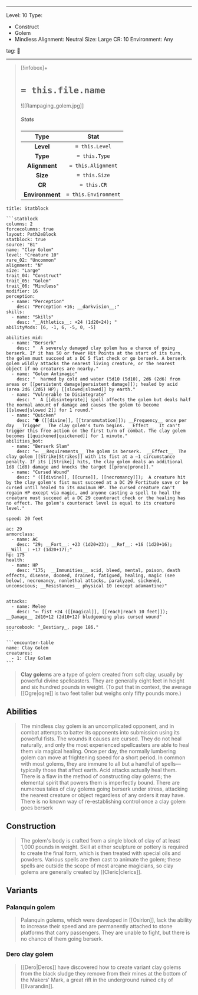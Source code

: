 
---


Level: 10
Type:
- Construct
- Golem
- Mindless
Alignment: Neutral
Size: Large
CR: 10
Environment: Any


tag: 👹

---

> [!infobox]+
> #  `= this.file.name`
> ![[Rampaging_golem.jpg]]
> ##### Stats
> Type | Stat |
> :---:|:---:|
> **Level** | `= this.Level` |
> **Type** | `= this.Type` |
> **Alignment** | `= this.Alignment` |
> **Size** | `= this.Size` |
> **CR** | `= this.CR` |
> **Environment** | `= this.Environment` |




````ad-info
title: Statblock

```statblock
columns: 2
forcecolumns: true
layout: Path2eBlock
statblock: true
source: "B1"
name: "Clay Golem"
level: "Creature 10"
rare_02: "Uncommon"
alignment: "N"
size: "Large"
trait_04: "Construct"
trait_05: "Golem"
trait_06: "Mindless"
modifier: 16
perception:
  - name: "Perception"
    desc: "Perception +16; __darkvision__;"
skills:
  - name: "Skills"
    desc: "__Athletics__: +24 (1d20+24); "
abilityMods: [6, -1, 6, -5, 0, -5]

abilities_mid:
  - name: "Berserk"
    desc: "  A severely damaged clay golem has a chance of going berserk. If it has 50 or fewer Hit Points at the start of its turn, the golem must succeed at a DC 5 flat check or go berserk. A berserk golem wildly attacks the nearest living creature, or the nearest object if no creatures are nearby."
  - name: "Golem Antimagic"
    desc: "  harmed by cold and water (5d10 (5d10), 2d6 (2d6) from areas or [[persistent damage|persistent damage]]); healed by acid (area 2d6 (2d6) HP); [[slowed|slowed]] by earth."
  - name: "Vulnerable to Disintegrate"
    desc: "  A [[disintegrate]] spell affects the golem but deals half the normal amount of damage and causes the golem to become [[slowed|slowed 2]] for 1 round."
  - name: "Quicken"
    desc: "⭓ ([[divine]], [[transmutation]]); __Frequency__ once per day __Trigger__ The clay golem's turn begins. __Effect__  It can't trigger this free action on the first turn of combat. The clay golem becomes [[quickened|quickened]] for 1 minute."
abilities_bot:
  - name: "Berserk Slam"
    desc: "⬻ __Requirements__ The golem is berserk.  __Effect__  The clay golem [[Strike|Strikes]] with its fist at a –1 circumstance penalty. If its [[Strike]] hits, the clay golem deals an additional 1d8 (1d8) damage and knocks the target [[prone|prone]]."
  - name: "Cursed Wound"
    desc: " ([[divine]], [[curse]], [[necromancy]]);  A creature hit by the clay golem's fist must succeed at a DC 29 Fortitude save or be cursed until healed to its maximum HP. The cursed creature can't regain HP except via magic, and anyone casting a spell to heal the creature must succeed at a DC 29 counteract check or the healing has no effect. The golem's counteract level is equal to its creature level."

speed: 20 feet

ac: 29
armorclass:
  - name: AC
    desc: "29; __Fort__: +23 (1d20+23); __Ref__: +16 (1d20+16); __Will__: +17 (1d20+17);"
hp: 175
health:
  - name: HP
    desc: "175;  __Immunities__ acid, bleed, mental, poison, death effects, disease, doomed, drained, fatigued, healing, magic (see below), necromancy, nonlethal attacks, paralyzed, sickened, unconscious; __Resistances__ physical 10 (except adamantine)"


attacks:
  - name: Melee
    desc: "⬻ fist +24 ([[magical]], [[reach|reach 10 feet]]); __Damage__ 2d10+12 (2d10+12) bludgeoning plus cursed wound"

sourcebook: "_Bestiary_, page 186."
```

```encounter-table
name: Clay Golem
creatures:
  - 1: Clay Golem
```

````



> **Clay golems** are a type of golem created from soft clay, usually by powerful divine spellcasters. They are generally eight feet in height and six hundred pounds in weight. (To put that in context, the average [[Ogre|ogre]] is two feet taller but weighs only fifty pounds more.)



## Abilities

> The mindless clay golem is an uncomplicated opponent, and in combat attempts to batter its opponents into submission using its powerful fists. The wounds it causes are cursed. They do not heal naturally, and only the most experienced spellcasters are able to heal them via magical healing.
> Once per day, the normally lumbering golem can move at frightening speed for a short period.
> In common with most golems, they are immune to all but a handful of spells—typically those that affect earth. Acid attacks actually heal them.
> There is a flaw in the method of constructing clay golems; the elemental spirit that powers them is imperfectly bound. There are numerous tales of clay golems going berserk under stress, attacking the nearest creature or object regardless of any orders it may have. There is no known way of re-establishing control once a clay golem goes berserk


## Construction

> The golem's body is crafted from a single block of clay of at least 1,000 pounds in weight. Skill at either sculpture or pottery is required to create the final form, which is then treated with special oils and powders. Various spells are then cast to animate the golem; these spells are outside the scope of most arcane magicians, so clay golems are generally created by [[Cleric|clerics]].


## Variants


### Palanquin golem

> Palanquin golems, which were developed in [[Osirion]], lack the ability to increase their speed and are permanently attached to stone platforms that carry passengers. They are unable to fight, but there is no chance of them going berserk.


### Dero clay golem

> [[Dero|Deros]] have discovered how to create variant clay golems from the black sludge they remove from their mines at the bottom of the Makers' Mark, a great rift in the underground ruined city of [[Ilvarandin]].










